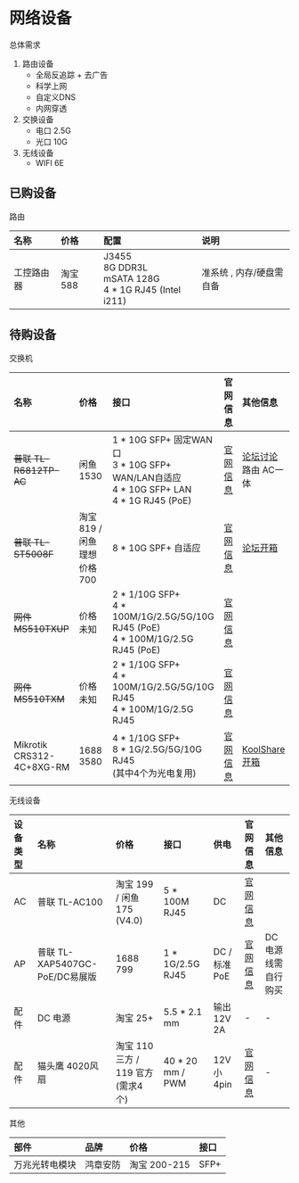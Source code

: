 # 网络设备

总体需求

1. 路由设备
   - 全局反追踪 + 去广告
   - 科学上网
   - 自定义DNS
   - 内网穿透
2. 交换设备
   - 电口 2.5G
   - 光口 10G
3. 无线设备
   - WIFI 6E

## 已购设备

路由

| 名称       | 价格     | 配置                                                        | 说明                     |
| :--------- | :------- | :---------------------------------------------------------- | :----------------------- |
| 工控路由器 | 淘宝 588 | J3455<br>8G DDR3L<br>mSATA 128G<br>4 * 1G RJ45 (Intel i211) | 准系统 , 内存/硬盘需自备 |

## 待购设备

交换机

| 名称                      | 价格                        | 接口                                                                                          | 官网信息                                                                               | 其他信息                                                                    |
| :------------------------ | :-------------------------- | :-------------------------------------------------------------------------------------------- | :------------------------------------------------------------------------------------- | :-------------------------------------------------------------------------- |
| ~~普联 TL-R6812TP-AC~~    | 闲鱼 1530                   | 1 * 10G SFP+ 固定WAN口<br>3 * 10G SFP+ WAN/LAN自适应<br>4 * 10G SFP+ LAN<br>4 * 1G RJ45 (PoE) | [官网信息](https://www.tp-link.com.cn/product_1974.html)                               | [论坛讨论](https://www.chiphell.com/thread-2350359-1-1.html)<br>路由 AC一体 |
| ~~普联 TL-ST5008F~~       | 淘宝 819 / 闲鱼理想价格 700 | 8 * 10G SPF+ 自适应                                                                           | [官网信息](https://www.tp-link.com.cn/product_1649.html)                               | [论坛开箱](https://www.chiphell.com/thread-2244916-1-1.html)                |
| ~~网件 MS510TXUP~~        | 价格未知                    | 2 * 1/10G SFP+<br>4 * 100M/1G/2.5G/5G/10G RJ45 (PoE)<br>4 * 100M/1G/2.5G RJ45 (PoE)           | [官网信息](https://www.netgear.com.cn/business/products/switches/smart/ms510txup.aspx) |                                                                             |
| ~~网件 MS510TXM~~         | 价格未知                    | 2 * 1/10G SFP+<br>4 * 100M/1G/2.5G/5G/10G RJ45<br>4 * 100M/1G/2.5G RJ45                       | [官网信息](https://www.netgear.com.cn/business/products/switches/smart/MS510txm.aspx)  |                                                                             |
| Mikrotik CRS312-4C+8XG-RM | 1688 3580                   | 4 * 1/10G SFP+<br>8 * 1G/2.5G/5G/10G RJ45<br>(其中4个为光电复用)                              | [官网信息](https://mikrotik.com/product/crs312_4c_8xg_rm)                              | [KoolShare开箱](https://koolshare.cn/thread-176287-1-1.html)                |

无线设备

| 设备类型 | 名称                           | 价格                               | 接口             | 供电         | 官网信息                                                 | 其他信息           |
| :------- | :----------------------------- | :--------------------------------- | :--------------- | :----------- | :------------------------------------------------------- | :----------------- |
| AC       | 普联 TL-AC100                  | 淘宝 199 / 闲鱼 175 (V4.0)         | 5 * 100M RJ45    | DC           | [官网信息](https://www.tp-link.com.cn/product_347.html)  |                    |
| AP       | 普联 TL-XAP5407GC-PoE/DC易展版 | 1688 799                           | 1 * 1G/2.5G RJ45 | DC / 标准PoE | [官网信息](https://www.tp-link.com.cn/product_1846.html) | DC电源线需自行购买 |
| 配件     | DC 电源                        | 淘宝 25+                           | 5.5 * 2.1 mm     | 输出12V 2A   | -                                                        | -                  |
| 配件     | 猫头鹰 4020风扇                | 淘宝 110 三方 / 119 官方 (需求4个) | 40 * 20 mm / PWM | 12V 小4pin   | [官网信息](https://noctua.at/cn/nf-a4x20-pwm)            | -                  |

其他

| 部件           | 品牌     | 价格         | 接口 |
| :------------- | :------- | :----------- | :--- |
| 万兆光转电模块 | 鸿章安防 | 淘宝 200-215 | SFP+ |
